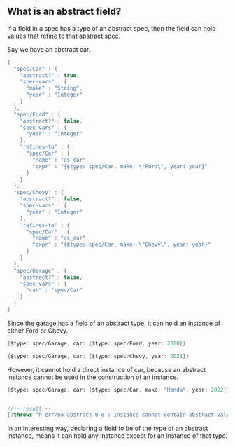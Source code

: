 <!---
  This markdown file was generated. Do not edit.
  -->

## What is an abstract field?

If a field in a spec has a type of an abstract spec, then the field can hold values that refine to that abstract spec.

Say we have an abstract car.

```java
{
  "spec/Car" : {
    "abstract?" : true,
    "spec-vars" : {
      "make" : "String",
      "year" : "Integer"
    }
  },
  "spec/Ford" : {
    "abstract?" : false,
    "spec-vars" : {
      "year" : "Integer"
    },
    "refines-to" : {
      "spec/Car" : {
        "name" : "as_car",
        "expr" : "{$type: spec/Car, make: \"Ford\", year: year}"
      }
    }
  },
  "spec/Chevy" : {
    "abstract?" : false,
    "spec-vars" : {
      "year" : "Integer"
    },
    "refines-to" : {
      "spec/Car" : {
        "name" : "as_car",
        "expr" : "{$type: spec/Car, make: \"Chevy\", year: year}"
      }
    }
  },
  "spec/Garage" : {
    "abstract?" : false,
    "spec-vars" : {
      "car" : "spec/Car"
    }
  }
}
```

Since the garage has a field of an abstract type, it can hold an instance of either Ford or Chevy.

```java
{$type: spec/Garage, car: {$type: spec/Ford, year: 2020}}
```

```java
{$type: spec/Garage, car: {$type: spec/Chevy, year: 2021}}
```

However, it cannot hold a direct instance of car, because an abstract instance cannot be used in the construction of an instance.

```java
{$type: spec/Garage, car: {$type: spec/Car, make: "Honda", year: 2022}}


//-- result --
[:throws "h-err/no-abstract 0-0 : Instance cannot contain abstract value"]
```

In an interesting way, declaring a field to be of the type of an abstract instance, means it can hold any instance except for an instance of that type.


